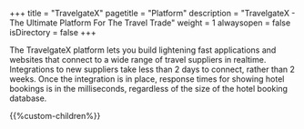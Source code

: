 +++
title = "TravelgateX"
pagetitle = "Platform"
description = "TravelgateX - The Ultimate Platform For The Travel Trade"
weight = 1
alwaysopen = false
isDirectory = false
+++

The TravelgateX platform lets you build lightening fast applications and websites that connect to a wide range of travel suppliers in realtime. Integrations to new suppliers take less than 2 days to connect, rather than 2 weeks. Once the integration is in place, response times for showing hotel bookings is in the milliseconds, regardless of the size of the hotel booking database.

{{%custom-children%}}
